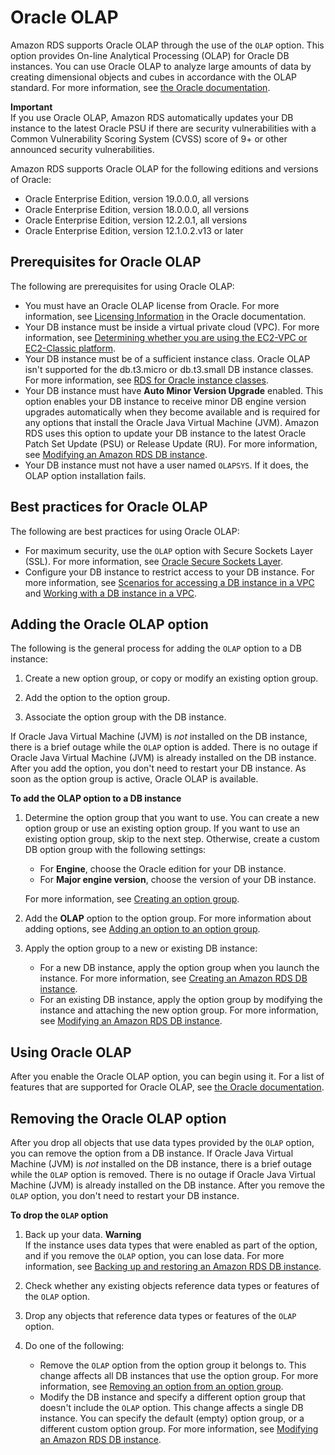 # Oracle OLAP<a name="Oracle.Options.OLAP"></a>

Amazon RDS supports Oracle OLAP through the use of the `OLAP` option\. This option provides On\-line Analytical Processing \(OLAP\) for Oracle DB instances\. You can use Oracle OLAP to analyze large amounts of data by creating dimensional objects and cubes in accordance with the OLAP standard\. For more information, see [the Oracle documentation](https://docs.oracle.com/en/database/oracle/oracle-database/19/olaug/index.html)\. 

**Important**  
If you use Oracle OLAP, Amazon RDS automatically updates your DB instance to the latest Oracle PSU if there are security vulnerabilities with a Common Vulnerability Scoring System \(CVSS\) score of 9\+ or other announced security vulnerabilities\. 

Amazon RDS supports Oracle OLAP for the following editions and versions of Oracle: 
+ Oracle Enterprise Edition, version 19\.0\.0\.0, all versions
+ Oracle Enterprise Edition, version 18\.0\.0\.0, all versions
+ Oracle Enterprise Edition, version 12\.2\.0\.1, all versions
+ Oracle Enterprise Edition, version 12\.1\.0\.2\.v13 or later

## Prerequisites for Oracle OLAP<a name="Oracle.Options.OLAP.PreReqs"></a>

The following are prerequisites for using Oracle OLAP: 
+ You must have an Oracle OLAP license from Oracle\. For more information, see [Licensing Information](https://docs.oracle.com/en/database/oracle/oracle-database/19/dblic/Licensing-Information.html#GUID-B6113390-9586-46D7-9008-DCC9EDA45AB4) in the Oracle documentation\. 
+ Your DB instance must be inside a virtual private cloud \(VPC\)\. For more information, see [Determining whether you are using the EC2\-VPC or EC2\-Classic platform](USER_VPC.FindDefaultVPC.md)\. 
+ Your DB instance must be of a sufficient instance class\. Oracle OLAP isn't supported for the db\.t3\.micro or db\.t3\.small DB instance classes\. For more information, see [RDS for Oracle instance classes](CHAP_Oracle.md#Oracle.Concepts.InstanceClasses)\. 
+ Your DB instance must have **Auto Minor Version Upgrade** enabled\. This option enables your DB instance to receive minor DB engine version upgrades automatically when they become available and is required for any options that install the Oracle Java Virtual Machine \(JVM\)\. Amazon RDS uses this option to update your DB instance to the latest Oracle Patch Set Update \(PSU\) or Release Update \(RU\)\. For more information, see [Modifying an Amazon RDS DB instance](Overview.DBInstance.Modifying.md)\. 
+ Your DB instance must not have a user named `OLAPSYS`\. If it does, the OLAP option installation fails\.

## Best practices for Oracle OLAP<a name="Oracle.Options.OLAP.BestPractces"></a>

The following are best practices for using Oracle OLAP: 
+ For maximum security, use the `OLAP` option with Secure Sockets Layer \(SSL\)\. For more information, see [Oracle Secure Sockets Layer](Appendix.Oracle.Options.SSL.md)\. 
+ Configure your DB instance to restrict access to your DB instance\. For more information, see [Scenarios for accessing a DB instance in a VPC](USER_VPC.Scenarios.md) and [Working with a DB instance in a VPC](USER_VPC.WorkingWithRDSInstanceinaVPC.md)\. 

## Adding the Oracle OLAP option<a name="Oracle.Options.OLAP.Add"></a>

The following is the general process for adding the `OLAP` option to a DB instance: 

1. Create a new option group, or copy or modify an existing option group\.

1. Add the option to the option group\.

1. Associate the option group with the DB instance\.

If Oracle Java Virtual Machine \(JVM\) is *not* installed on the DB instance, there is a brief outage while the `OLAP` option is added\. There is no outage if Oracle Java Virtual Machine \(JVM\) is already installed on the DB instance\. After you add the option, you don't need to restart your DB instance\. As soon as the option group is active, Oracle OLAP is available\. 

**To add the OLAP option to a DB instance**

1. Determine the option group that you want to use\. You can create a new option group or use an existing option group\. If you want to use an existing option group, skip to the next step\. Otherwise, create a custom DB option group with the following settings: 
   + For **Engine**, choose the Oracle edition for your DB instance\. 
   + For **Major engine version**, choose the version of your DB instance\. 

   For more information, see [Creating an option group](USER_WorkingWithOptionGroups.md#USER_WorkingWithOptionGroups.Create)\. 

1. Add the **OLAP** option to the option group\. For more information about adding options, see [Adding an option to an option group](USER_WorkingWithOptionGroups.md#USER_WorkingWithOptionGroups.AddOption)\. 

1. Apply the option group to a new or existing DB instance: 
   + For a new DB instance, apply the option group when you launch the instance\. For more information, see [Creating an Amazon RDS DB instance](USER_CreateDBInstance.md)\. 
   + For an existing DB instance, apply the option group by modifying the instance and attaching the new option group\. For more information, see [Modifying an Amazon RDS DB instance](Overview.DBInstance.Modifying.md)\. 

## Using Oracle OLAP<a name="Oracle.Options.OLAP.Using"></a>

After you enable the Oracle OLAP option, you can begin using it\. For a list of features that are supported for Oracle OLAP, see [the Oracle documentation](https://docs.oracle.com/en/database/oracle/oracle-database/19/olaug/overview.html#GUID-E2056FE4-C623-4D29-B7D8-C4762F941966)\. 

## Removing the Oracle OLAP option<a name="Oracle.Options.OLAP.Remove"></a>

After you drop all objects that use data types provided by the `OLAP` option, you can remove the option from a DB instance\. If Oracle Java Virtual Machine \(JVM\) is *not* installed on the DB instance, there is a brief outage while the `OLAP` option is removed\. There is no outage if Oracle Java Virtual Machine \(JVM\) is already installed on the DB instance\. After you remove the `OLAP` option, you don't need to restart your DB instance\.

**To drop the `OLAP` option**

1. Back up your data\.
**Warning**  
If the instance uses data types that were enabled as part of the option, and if you remove the `OLAP` option, you can lose data\. For more information, see [Backing up and restoring an Amazon RDS DB instance](CHAP_CommonTasks.BackupRestore.md)\.

1. Check whether any existing objects reference data types or features of the `OLAP` option\. 

1. Drop any objects that reference data types or features of the `OLAP` option\.

1. Do one of the following:
   + Remove the `OLAP` option from the option group it belongs to\. This change affects all DB instances that use the option group\. For more information, see [Removing an option from an option group](USER_WorkingWithOptionGroups.md#USER_WorkingWithOptionGroups.RemoveOption)\.
   + Modify the DB instance and specify a different option group that doesn't include the `OLAP` option\. This change affects a single DB instance\. You can specify the default \(empty\) option group, or a different custom option group\. For more information, see [Modifying an Amazon RDS DB instance](Overview.DBInstance.Modifying.md)\. 
